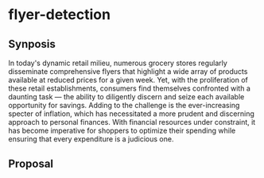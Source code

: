 # flyer-detection

## Synposis 

In today's dynamic retail milieu, numerous grocery stores regularly disseminate comprehensive flyers that highlight a wide array of products available at reduced prices for a given week. Yet, with the proliferation of these retail establishments, consumers find themselves confronted with a daunting task — the ability to diligently discern and seize each available opportunity for savings. Adding to the challenge is the ever-increasing specter of inflation, which has necessitated a more prudent and discerning approach to personal finances. With financial resources under constraint, it has become imperative for shoppers to optimize their spending while ensuring that every expenditure is a judicious one.

## Proposal
